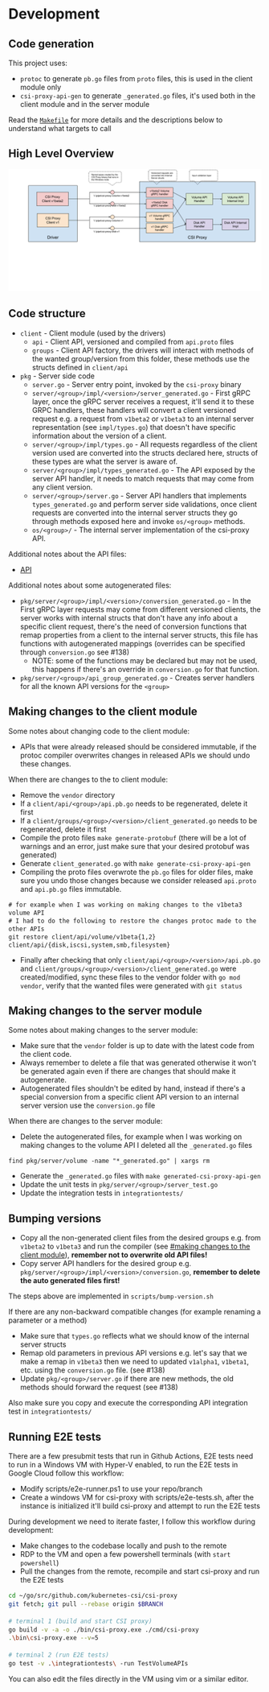 # Development

## Code generation

This project uses:

- `protoc` to generate `pb.go` files from `proto` files, this is used in the client module only
- `csi-proxy-api-gen` to generate `_generated.go` files, it's used both in the client module and in the server module

Read the [`Makefile`](./Makefile) for more details and the descriptions below to understand what targets to call

## High Level Overview

![CSI Proxy](./CSI-Proxy.png)

## Code structure

- `client` - Client module (used by the drivers)
  - `api` - Client API, versioned and compiled from `api.proto` files
  - `groups` - Client API factory, the drivers will interact with methods of the wanted group/version from this folder, these methods use the structs defined in `client/api`
- `pkg` - Server side code
  - `server.go` - Server entry point, invoked by the `csi-proxy` binary
  - `server/<group>/impl/<version>/server_generated.go` - First gRPC layer, once the gRPC server receives a request, it'll send it to these GRPC handlers, these handlers will convert a client versioned request e.g. a request from `v1beta2` or `v1beta3` to an internal server representation (see `impl/types.go`) that doesn't have specific information about the version of a client.
  - `server/<group>/impl/types.go` - All requests regardless of the client version used are converted into the structs declared here, structs of these types are what the server is aware of.
  - `server/<group>/impl/types_generated.go` - The API exposed by the server API handler, it needs to match requests that may come from any client version.
  - `server/<group>/server.go` - Server API handlers that implements `types_generated.go` and perform server side validations, once client requests are converted into the internal server structs they go through methods exposed here and invoke `os/<group>` methods.
  - `os/<group>/` - The internal server implementation of the csi-proxy API.

Additional notes about the API files:

- [API](./API.md)

Additional notes about some autogenerated files:

- `pkg/server/<group>/impl/<version>/conversion_generated.go` - In the First gRPC layer requests may come from different versioned clients, the server works with internal structs that don't have any info about a specific client request, there's the need of conversion functions that remap properties from a client to the internal server structs, this file has functions with autogenerated mappings (overrides can be specified through `conversion.go` see #138)
  - NOTE: some of the functions may be declared but may not be used, this happens if there's an override in `conversion.go` for that function.
- `pkg/server/<group>/api_group_generated.go` - Creates server handlers for all the known API versions for the `<group>`

## Making changes to the client module

Some notes about changing code to the client module:

- APIs that were already released should be considered immutable, if the protoc compiler overwrites changes in released APIs we should undo these changes.

When there are changes to the to client module:

- Remove the `vendor` directory
- If a `client/api/<group>/api.pb.go` needs to be regenerated, delete it first
- If a `client/groups/<group>/<version>/client_generated.go` needs to be regenerated, delete it first
- Compile the proto files `make generate-protobuf` (there will be a lot of warnings and an error, just make sure that your desired protobuf was generated)
- Generate `client_generated.go` with `make generate-csi-proxy-api-gen`
- Compiling the proto files overwrote the `pb.go` files for older files, make sure you undo those changes because we consider released `api.proto` and `api.pb.go` files immutable.

```shell
# for example when I was working on making changes to the v1beta3 volume API
# I had to do the following to restore the changes protoc made to the other APIs
git restore client/api/volume/v1beta{1,2} client/api/{disk,iscsi,system,smb,filesystem}
```

- Finally after checking that only `client/api/<group>/<version>/api.pb.go` and `client/groups/<group>/<version>/client_generated.go` were created/modified, sync these files to the vendor folder with `go mod vendor`, verify that the wanted files were generated with `git status`

## Making changes to the server module

Some notes about making changes to the server module:

- Make sure that the `vendor` folder is up to date with the latest code from the client code.
- Always remember to delete a file that was generated otherwise it won't be generated again even if there
  are changes that should make it autogenerate.
- Autogenerated files shouldn't be edited by hand, instead if there's a special conversion from a specific
  client API version to an internal server version use the `conversion.go` file

When there are changes to the server module:

- Delete the autogenerated files, for example when I was working on
  making changes to the volume API I deleted all the `_generated.go` files

```shell
find pkg/server/volume -name "*_generated.go" | xargs rm
```

- Generate the `_generated.go` files with `make generated-csi-proxy-api-gen`
- Update the unit tests in `pkg/server/<group>/server_test.go`
- Update the integration tests in `integrationtests/`

## Bumping versions

- Copy all the non-generated client files from the desired groups e.g. from `v1beta2` to `v1beta3` and run the compiler
  (see [#making changes to the client module](#making-changes-to-the-client-module)), **remember not to overwrite old API files!**
- Copy server API handlers for the desired group e.g. `pkg/server/<group>/impl/<version>/conversion.go`, **remember to delete the auto generated files first!**

The steps above are implemented in `scripts/bump-version.sh`

If there are any non-backward compatible changes (for example renaming a parameter or a method)

- Make sure that `types.go` reflects what we should know of the internal server structs
- Remap old parameters in previous API versions e.g. let's say that we make a remap in `v1beta3` then we need to updated `v1alpha1`, `v1beta1`, etc. using the `conversion.go` file. (see #138)
- Update `pkg/<group>/server.go` if there are new methods, the old methods should forward the request (see #138)

Also make sure you copy and execute the corresponding API integration test in `integrationtests/`

## Running E2E tests

There are a few presubmit tests that run in Github Actions, E2E tests need to run in a Windows VM with Hyper-V enabled, to run the E2E tests in Google Cloud follow this workflow:

- Modify scripts/e2e-runner.ps1 to use your repo/branch
- Create a windows VM for csi-proxy with scripts/e2e-tests.sh, after the instance is initialized it'll build csi-proxy and attempt to run the E2E tests

During development we need to iterate faster, I follow this workflow during development:

- Make changes to the codebase locally and push to the remote
- RDP to the VM and open a few powershell terminals (with `start powershell`)
- Pull the changes from the remote, recompile and start csi-proxy and run the E2E tests

```bash
cd ~/go/src/github.com/kubernetes-csi/csi-proxy
git fetch; git pull --rebase origin $BRANCH

# terminal 1 (build and start CSI proxy)
go build -v -a -o ./bin/csi-proxy.exe ./cmd/csi-proxy
.\bin\csi-proxy.exe --v=5

# terminal 2 (run E2E tests)
go test -v .\integrationtests\ -run TestVolumeAPIs
```

You can also edit the files directly in the VM using vim or a similar editor.
